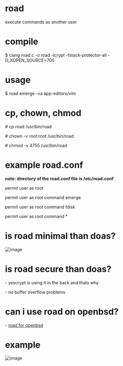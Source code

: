 # road
execute commands as another user

# compile
$ clang road.c -o road -lcrypt -fstack-protector-all -D_XOPEN_SOURCE=700

# usage
$ road emerge -va app-editors/vim

# cp, chown, chmod
\# cp road /usr/bin/road

\# chown -v root:root /usr/bin/road

\# chmod -v 4755 /usr/bin/road

# example road.conf
**note: directory of the road.conf file is /etc/road.conf**

permit user as root

permit user as root command emerge

permit user as root command fdisk

permit user as root command *

# is road minimal than doas?
![image](https://github.com/user-attachments/assets/cb356199-5371-4c3b-ac96-61f6e3619435)

# is road secure than doas?
\- yescrypt is using it in the back and thats why

\- no buffer overflow problems

# can i use road on openbsd?
\- [road for openbsd](https://github.com/kernelfucker/road-openbsd)

# example
![image](https://github.com/user-attachments/assets/abd86fed-0427-4968-801d-46425fdf31e8)
